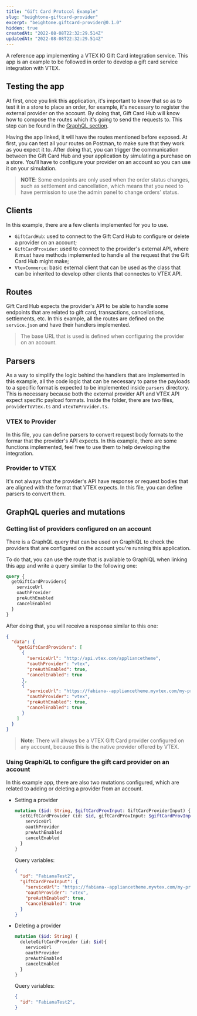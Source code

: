 ```yaml
---
title: "Gift Card Protocol Example"
slug: "beightone-giftcard-provider"
excerpt: "beightone.giftcard-provider@0.1.0"
hidden: true
createdAt: "2022-08-08T22:32:29.514Z"
updatedAt: "2022-08-08T22:32:29.514Z"
---
```

A reference app implementing a VTEX IO Gift Card integration service. This app is an example to be followed in order to develop a gift card service integration with VTEX. 

## Testing the app
At first, once you link this application, it's important to know that so as to test it in a store to place an order, for example, it's necessary to register the external provider on the account. By doing that, Gift Card Hub will know how to compose the routes which it's going to send the requests to. This step can be found in the [GraphQL section](#graphql-queries-and-mutations).

Having the app linked, it will have the routes mentioned before exposed. At first, you can test all your routes on Postman, to make sure that they work as you expect it to. After doing that, you can trigger the communication between the Gift Card Hub and your application by simulating a purchase on a store. You'll have to configure your provider on an account so you can use it on your simulation.

> **NOTE**: Some endpoints are only used when the order status changes, such as settlement and cancellation, which means that you need to have permission to use the admin panel to change orders' status.


## Clients
In this example, there are a few clients implemented for you to use.
- `GiftCardHub`: used to connect to the Gift Card Hub to configure or delete a provider on an account;
- `GiftCardProvider`: used to connect to the provider's external API, where it must have methods implemented to handle all the request that the Gift Card Hub might make;
- `VtexCommerce`: basic external client that can be used as the class that can be inherited to develop other clients that connectes to VTEX API. 

## Routes
Gift Card Hub expects the provider's API to be able to handle some endpoints that are related to gift card, transactions, cancellations, settlements, etc. In this example, all the routes are defined on the `service.json` and have their handlers implemented. 
> The base URL that is used is defined when configuring the provider on an account.

## Parsers
As a way to simplify the logic behind the handlers that are implemented in this example, all the code logic that can be necessary to parse the payloads to a specific format is expected to be implemented inside `parsers` directory. This is necessary because both the external provider API and VTEX API expect specific payload formats. Inside the folder, there are two files, `providerToVtex.ts` and `vtexToProvider.ts`.

### VTEX to Provider
In this file, you can define parsers to convert request body formats to the formar that the provider's API expects. In this example, there are some functions implemented, feel free to use them to help developing the integration.

### Provider to VTEX
It's not always that the provider's API have response or request bodies that are aligned with the format that VTEX expects. In this file, you can define parsers to convert them.

## GraphQL queries and mutations

### Getting list of providers configured on an account
There is a GraphQL query that can be used on GraphiQL to check the providers that are configured on the account you're running this application.

To do that, you can use the route that is available to GraphiQL when linking this app and write a query similar to the following one:

```graphql
query {
  getGiftCardProviders{
    serviceUrl
    oauthProvider
    preAuthEnabled
    cancelEnabled
  }
}
```

After doing that, you will receive a response similar to this one:
```json
{
  "data": {
    "getGiftCardProviders": [
      {
        "serviceUrl": "http://api.vtex.com/appliancetheme",
        "oauthProvider": "vtex",
        "preAuthEnabled": true,
        "cancelEnabled": true
      },
      {
        "serviceUrl": "https://fabiana--appliancetheme.myvtex.com/my-provider",
        "oauthProvider": "vtex",
        "preAuthEnabled": true,
        "cancelEnabled": true
      }
    ]
  }
}
```

> **Note**: There will always be a VTEX Gift Card provider configured on any account, because this is the native provider offered by VTEX.

### Using GraphiQL to configure the gift card provider on an account

In this example app, there are also two mutations configured, which are related to adding or deleting a provider from an account.

- Setting a provider
  ```graphql
  mutation ($id: String, $giftCardProvInput: GiftCardProviderInput) {
    setGiftCardProvider (id: $id, giftCardProvInput: $giftCardProvInput){
      serviceUrl
      oauthProvider
      preAuthEnabled
      cancelEnabled
    }
  }
  ```

  Query variables:
  ```json
  {
    "id": "FabianaTest2",
    "giftCardProvInput": {
      "serviceUrl": "https://fabiana--appliancetheme.myvtex.com/my-provider",
      "oauthProvider": "vtex",
      "preAuthEnabled": true,
      "cancelEnabled": true
    }
  }
  ```

- Deleting a provider
  ```graphql
  mutation ($id: String) {
    deleteGiftCardProvider (id: $id){
      serviceUrl
      oauthProvider
      preAuthEnabled
      cancelEnabled
    }
  }
  ```

  Query variables:
  ```json
  {
    "id": "FabianaTest2",
  }
  ```